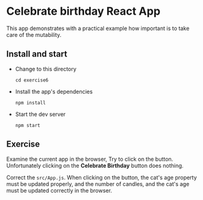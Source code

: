 # Celebrate birthday React App

This app demonstrates with a practical example how important is to take care of the mutability.

## Install and start

- Change to this directory

    `cd exercise6`

- Install the app's dependencies

    `npm install`

- Start the dev server

    `npm start`

## Exercise

Examine the current app in the browser, Try to click on the button.
Unfortunately clicking on the **Celebrate Birthday** button does
nothing.

Correct the `src/App.js`. When clicking on the button, the cat's age
property must be updated properly, and the number of candles, and the
cat's age must be updated correctly in the browser.